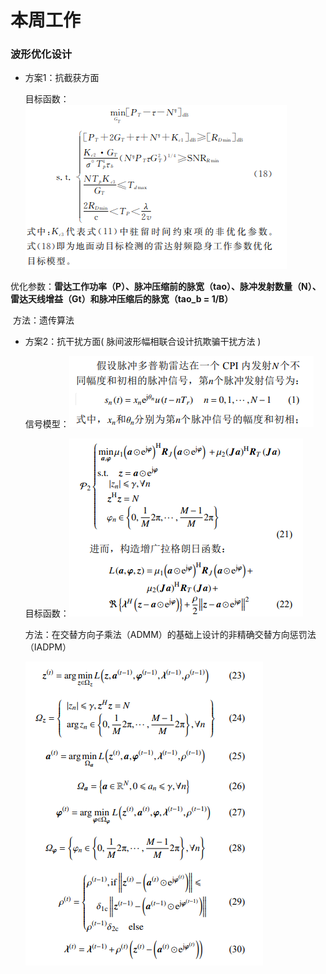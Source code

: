 # 本周工作

### 波形优化设计

* 方案1：抗截获方面

  目标函数：![](1.png)

​		优化参数：**雷达工作功率（P）、脉冲压缩前的脉宽（tao）、脉冲发射数量（N）、雷达天线增益（Gt）和脉冲压缩后的脉宽（tao_b = 1/B）**

​		方法：遗传算法

* 方案2：抗干扰方面( 脉间波形幅相联合设计抗欺骗干扰方法 )

  信号模型：![1683814714917](2.png)

  

  目标函数：![1683815492328](3.png)

  方法：在交替方向子乘法（ADMM）的基础上设计的非精确交替方向惩罚法 （IADPM）

  ![1683815442636](4.png)
